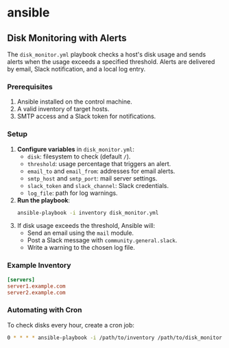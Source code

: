 # ansible

## Disk Monitoring with Alerts

The `disk_monitor.yml` playbook checks a host's disk usage and sends alerts when the usage exceeds a specified threshold. Alerts are delivered by email, Slack notification, and a local log entry.

### Prerequisites
1. Ansible installed on the control machine.
2. A valid inventory of target hosts.
3. SMTP access and a Slack token for notifications.

### Setup
1. **Configure variables** in `disk_monitor.yml`:
   - `disk`: filesystem to check (default `/`).
   - `threshold`: usage percentage that triggers an alert.
   - `email_to` and `email_from`: addresses for email alerts.
   - `smtp_host` and `smtp_port`: mail server settings.
   - `slack_token` and `slack_channel`: Slack credentials.
   - `log_file`: path for log warnings.
2. **Run the playbook**:
   ```bash
   ansible-playbook -i inventory disk_monitor.yml
   ```
3. If disk usage exceeds the threshold, Ansible will:
   - Send an email using the `mail` module.
   - Post a Slack message with `community.general.slack`.
   - Write a warning to the chosen log file.

### Example Inventory
```ini
[servers]
server1.example.com
server2.example.com
```

### Automating with Cron
To check disks every hour, create a cron job:
```bash
0 * * * * ansible-playbook -i /path/to/inventory /path/to/disk_monitor.yml
```
